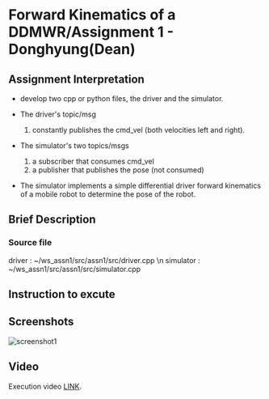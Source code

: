 # Forward Kinematics of a DDMWR/Assignment 1 - Donghyung(Dean)

## Assignment Interpretation
* develop two cpp or python files, the driver and the simulator.

* The driver's topic/msg 
    1) constantly publishes the cmd_vel (both velocities left and right). 

* The simulator's two topics/msgs 
    1) a subscriber that consumes cmd_vel
    1) a publisher that publishes the pose (not consumed)

* The simulator implements a simple differential driver forward kinematics of a mobile robot to determine the pose of the robot.

## Brief Description

### Source file
driver : ~/ws_assn1/src/assn1/src/driver.cpp \n simulator : ~/ws_assn1/src/assn1/src/simulator.cpp

## Instruction to excute


## Screenshots
![screenshot1](./images/screenshot1.png)

## Video
Execution video [LINK](https://pages.github.com/).
